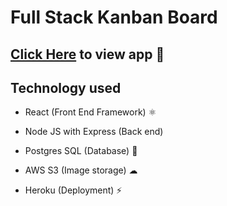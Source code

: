 # Full Stack Kanban Board

## [Click Here](https://ancient-waters-77774.herokuapp.com) to view app 🚀

## Technology used

- React (Front End Framework) ⚛

- Node JS with Express (Back end)

- Postgres SQL (Database) 💾

- AWS S3 (Image storage) ☁

- Heroku (Deployment) ⚡
